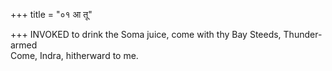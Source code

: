 +++
title = "०१ आ तू"

+++
INVOKED to drink the Soma juice, come with thy Bay Steeds, Thunder-armed  
     Come, Indra, hitherward to me.